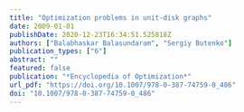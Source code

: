 ```yaml
---
title: "Optimization problems in unit-disk graphs"
date: 2009-01-01
publishDate: 2020-12-23T16:34:51.525818Z
authors: ["Balabhaskar Balasundaram", "Sergiy Butenko"]
publication_types: ["6"]
abstract: ""
featured: false
publication: "*Encyclopedia of Optimization*"
url_pdf: "https://doi.org/10.1007/978-0-387-74759-0_486"
doi: "10.1007/978-0-387-74759-0_486"
---
```



